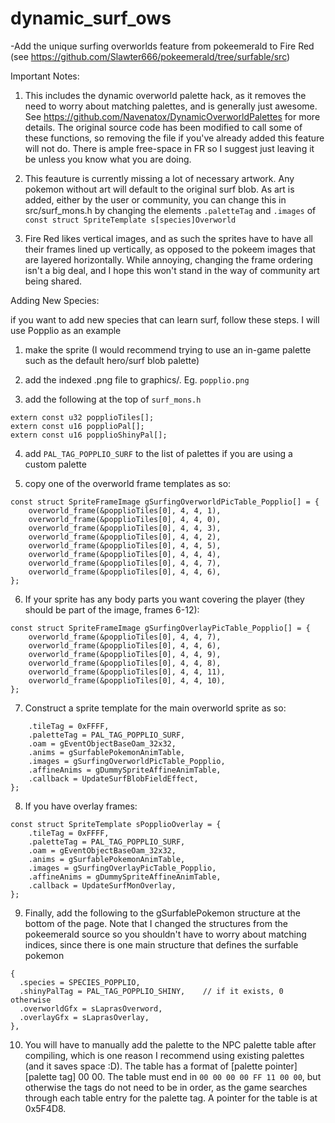 # dynamic_surf_ows
-Add the unique surfing overworlds feature from pokeemerald to Fire Red (see https://github.com/Slawter666/pokeemerald/tree/surfable/src)

Important Notes:

1. This includes the dynamic overworld palette hack, as it removes the need to worry about matching palettes, and is generally just awesome. See https://github.com/Navenatox/DynamicOverworldPalettes for more details. The original source code has been modified to call some of these functions, so removing the file if you've already added this feature will not do. There is ample free-space in FR so I suggest just leaving it be unless you know what you are doing.

2. This feauture is currently missing a lot of necessary artwork. Any pokemon without art will default to the original surf blob. As art is added, either by the user or community, you can change this in src/surf_mons.h by changing the elements `.paletteTag` and `.images` of `const struct SpriteTemplate s[species]Overworld`

3. Fire Red likes vertical images, and as such the sprites have to have all their frames lined up vertically, as opposed to the pokeem images that are layered horizontally. While annoying, changing the frame ordering isn't a big deal, and I hope this won't stand in the way of community art being shared.


Adding New Species:

if you want to add new species that can learn surf, follow these steps. I will use Popplio as an example
1. make the sprite (I would recommend trying to use an in-game palette such as the default hero/surf blob palette)

2. add the indexed .png file to graphics/. Eg. `popplio.png`

3. add the following at the top of `surf_mons.h`
```
extern const u32 popplioTiles[];
extern const u16 popplioPal[];
extern const u16 popplioShinyPal[];
```

4. add `PAL_TAG_POPPLIO_SURF` to the list of palettes if you are using a custom palette

5. copy one of the overworld frame templates as so:
```
const struct SpriteFrameImage gSurfingOverworldPicTable_Popplio[] = {
    overworld_frame(&popplioTiles[0], 4, 4, 1),
    overworld_frame(&popplioTiles[0], 4, 4, 0),
    overworld_frame(&popplioTiles[0], 4, 4, 3),
    overworld_frame(&popplioTiles[0], 4, 4, 2),
    overworld_frame(&popplioTiles[0], 4, 4, 5),
    overworld_frame(&popplioTiles[0], 4, 4, 4),
    overworld_frame(&popplioTiles[0], 4, 4, 7),
    overworld_frame(&popplioTiles[0], 4, 4, 6),
};
```

6. If your sprite has any body parts you want covering the player (they should be part of the image, frames 6-12):
```
const struct SpriteFrameImage gSurfingOverlayPicTable_Popplio[] = {
    overworld_frame(&popplioTiles[0], 4, 4, 7),
    overworld_frame(&popplioTiles[0], 4, 4, 6),
    overworld_frame(&popplioTiles[0], 4, 4, 9),
    overworld_frame(&popplioTiles[0], 4, 4, 8),
    overworld_frame(&popplioTiles[0], 4, 4, 11),
    overworld_frame(&popplioTiles[0], 4, 4, 10),
};
```

7. Construct a sprite template for the main overworld sprite as so:
```const struct SpriteTemplate sPopplioOverworld = {
	.tileTag = 0xFFFF,
	.paletteTag = PAL_TAG_POPPLIO_SURF,
	.oam = gEventObjectBaseOam_32x32,
	.anims = gSurfablePokemonAnimTable,
	.images = gSurfingOverworldPicTable_Popplio,
	.affineAnims = gDummySpriteAffineAnimTable,
	.callback = UpdateSurfBlobFieldEffect,
};
```

8. If you have overlay frames:
```
const struct SpriteTemplate sPopplioOverlay = {
	.tileTag = 0xFFFF,
	.paletteTag = PAL_TAG_POPPLIO_SURF,
	.oam = gEventObjectBaseOam_32x32,
	.anims = gSurfablePokemonAnimTable,
	.images = gSurfingOverlayPicTable_Popplio,
	.affineAnims = gDummySpriteAffineAnimTable,
	.callback = UpdateSurfMonOverlay,
};
```

9. Finally, add the following to the gSurfablePokemon structure at the bottom of the page. Note that I changed the structures from the pokeemerald source so you shouldn't have to worry about matching indices, since there is one main structure that defines the surfable pokemon
```
{
  .species = SPECIES_POPPLIO,
  .shinyPalTag = PAL_TAG_POPPLIO_SHINY,    // if it exists, 0 otherwise
  .overworldGfx = sLaprasOverword,
  .overlayGfx = sLaprasOverlay,
},
```

10. You will have to manually add the palette to the NPC palette table after compiling, which is one reason I recommend using existing palettes (and it saves space :D). The table has a format of [palette pointer] [palette tag] 00 00. The table must end in `00 00 00 00 FF 11 00 00`, but otherwise the tags do not need to be in order, as the game searches through each table entry for the palette tag. A pointer for the table is at 0x5F4D8.
